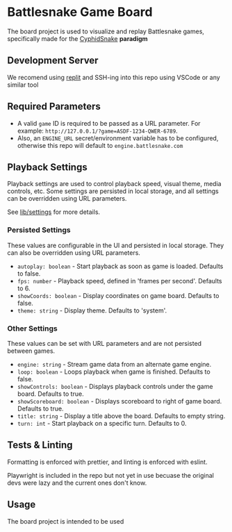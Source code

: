 # Battlesnake Game Board
The board project is used to visualize and replay Battlesnake games, specifically made for the [CyphidSnake](https://github.com/Battle-Bunker/cyphid-snake) **paradigm**

## Development Server
We recomend using [replit](repl.it) and SSH-ing into this repo using VSCode or any similar tool

## Required Parameters

 - A valid `game` ID is required to be passed as a URL parameter. For example:
`http://127.0.0.1/?game=ASDF-1234-QWER-6789`.
 - Also, an `ENGINE_URL` secret/environment variable has to be configured, otherwise this repo will default to `engine.battlesnake.com`

## Playback Settings

Playback settings are used to control playback speed, visual theme, media controls, etc. Some settings are persisted in local storage, and all settings can be overridden using URL parameters.

See [lib/settings](src/lib/settings) for more details.

### Persisted Settings

These values are configurable in the UI and persisted in local storage. They can also be overridden using URL parameters.

- `autoplay: boolean` - Start playback as soon as game is loaded. Defaults to false.
- `fps: number` - Playback speed, defined in 'frames per second'. Defaults to 6.
- `showCoords: boolean` - Display coordinates on game board. Defaults to false.
- `theme: string` - Display theme. Defaults to 'system'.

### Other Settings

These values can be set with URL parameters and are not persisted between games.

- `engine: string` - Stream game data from an alternate game engine.
- `loop: boolean` - Loops playback when game is finished. Defaults to false.
- `showControls: boolean` - Displays playback controls under the game board. Defaults to true.
- `showScoreboard: boolean` - Displays scoreboard to right of game board. Defaults to true.
- `title: string` - Display a title above the board. Defaults to empty string.
- `turn: int` - Start playback on a specific turn. Defaults to 0.

## Tests & Linting

Formatting is enforced with prettier, and linting is enforced with eslint.

Playwright is included in the repo but not yet in use becuase the original devs were lazy and the current ones don't know.

## Usage

The board project is intended to be used